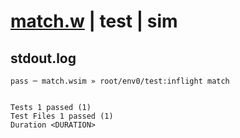 # [match.w](../../../../../../examples/tests/sdk_tests/regex/match.w) | test | sim

## stdout.log
```log
pass ─ match.wsim » root/env0/test:inflight match
 
 
Tests 1 passed (1)
Test Files 1 passed (1)
Duration <DURATION>
```

